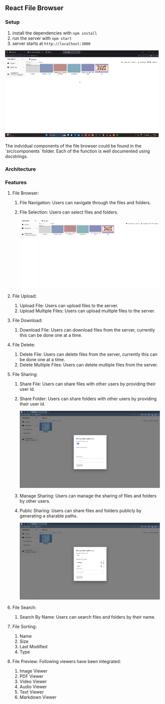 ## React File Browser

### Setup

1. install the dependencies with `npm install`
2. run the server with `npm start`
3. server starts at `http://localhost:3000`

<img src="../docs/home.gif" alt="Chonky v2 Logo" width="500" />

<br>

<br>
The indvidual components of the file browser could be found in the `src/components` folder. Each of the function is well documented using docstrings.

### Architecture

### Features

1. File Browser:

   1. File Navigation:
      Users can navigate through the files and folders.
   2. File Selection:
      Users can select files and folders.

      <img src="../docs/folder-view.png">

2. File Upload:
   1. Upload File:
      Users can upload files to the server.
   2. Upload Multiple Files:
      Users can upload multiple files to the server.
3. File Download:
   1. Download File:
      Users can download files from the server, currently this can be done one at a time.
4. File Delete:
   1. Delete File:
      Users can delete files from the server, currently this can be done one at a time.
   2. Delete Multiple Files:
      Users can delete multiple files from the server.
5. File Sharing:
   1. Share File:
      Users can share files with other users by providing their user id.
   2. Share Folder:
      Users can share folders with other users by providing their user id.

       <img src="../docs/manage-share.png">

   3. Manage Sharing:
      Users can manage the sharing of files and folders by other users.
   4. Public Sharing:
      Users can share files and folders publicly by generating a sharable paths.

       <img src="../docs/manage02.png">

6. File Search:
   1. Search By Name:
      Users can search files and folders by their name.
7. File Sorting:
   1. Name
   2. Size
   3. Last Modified
   4. Type
8. File Preview:
   Following viewers have been integrated:
   1. Image Viewer
   2. PDF Viewer
   3. Video Viewer
   4. Audio Viewer
   5. Text Viewer
   6. Markdown Viewer
